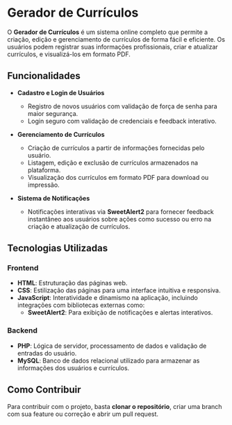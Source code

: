 # Gerador de Currículos

O **Gerador de Currículos** é um sistema online completo que permite a criação, edição e gerenciamento de currículos de forma fácil e eficiente. Os usuários podem registrar suas informações profissionais, criar e atualizar currículos, e visualizá-los em formato PDF.

## Funcionalidades

- **Cadastro e Login de Usuários**
  - Registro de novos usuários com validação de força de senha para maior segurança.
  - Login seguro com validação de credenciais e feedback interativo.

- **Gerenciamento de Currículos**
  - Criação de currículos a partir de informações fornecidas pelo usuário.
  - Listagem, edição e exclusão de currículos armazenados na plataforma.
  - Visualização dos currículos em formato PDF para download ou impressão.

- **Sistema de Notificações**
  - Notificações interativas via **SweetAlert2** para fornecer feedback instantâneo aos usuários sobre ações como sucesso ou erro na criação e atualização de currículos.

## Tecnologias Utilizadas

### Frontend
- **HTML**: Estruturação das páginas web.
- **CSS**: Estilização das páginas para uma interface intuitiva e responsiva.
- **JavaScript**: Interatividade e dinamismo na aplicação, incluindo integrações com bibliotecas externas como:
  - **SweetAlert2**: Para exibição de notificações e alertas interativos.

### Backend
- **PHP**: Lógica de servidor, processamento de dados e validação de entradas do usuário.
- **MySQL**: Banco de dados relacional utilizado para armazenar as informações dos usuários e currículos.

## Como Contribuir

Para contribuir com o projeto, basta **clonar o repositório**, criar uma branch com sua feature ou correção e abrir um pull request.
